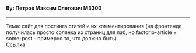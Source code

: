 #### By: Петров Максим Олегович M3300

- - -

Тема: сайт для постинга статей и их комментирования (на фронтенде получилась просто солянка из
страниц для лаб, но factorio-article + some-post - примерно то, что должно быть)
<br>
[Ссылка](https://fish-from-sandiego.onrender.com/)
